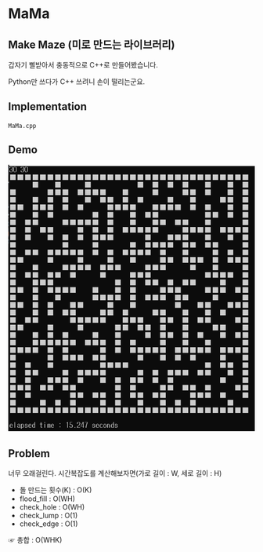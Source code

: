 # MaMa

## Make Maze (미로 만드는 라이브러리)

갑자기 삘받아서 충동적으로 C++로 만들어봤습니다.

Python만 쓰다가 C++ 쓰려니 손이 떨리는군요.

## Implementation
```
MaMa.cpp
```

## Demo
<img src="./images/30x30.PNG" alt="demo">

## Problem

너무 오래걸린다. 시간복잡도를 계산해보자면(가로 길이 : W, 세로 길이 : H)
- 돌 만드는 횟수(K) : O(K)
- flood_fill : O(WH)
- check_hole : O(WH)
- check_lump : O(1)
- check_edge : O(1)

☞ 총합 : O(WHK)
